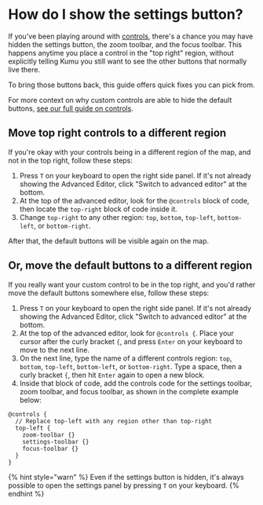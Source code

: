 # How do I show the settings button?

If you've been playing around with [controls](/guides/controls.md), there's a chance you may have hidden the settings button, the zoom toolbar, and the focus toolbar. This happens anytime you place a control in the "top right" region, without explicitly telling Kumu you still want to see the other buttons that normally live there.

To bring those buttons back, this guide offers quick fixes you can pick from.

<div class="alert alert-info">
  <p>
    For more context on why custom controls are able to hide the default buttons, <a href="/guides/controls.md#built-in-controls" class="alert-link">see our full guide on controls</a>.
  </p>
</div>


## Move top right controls to a different region

If you're okay with your controls being in a different region of the map, and not in the top right, follow these steps:

1. Press `T` on your keyboard to open the right side panel. If it's not already showing the Advanced Editor, click "Switch to advanced editor" at the bottom.
2. At the top of the advanced editor, look for the `@controls` block of code, then locate the `top-right` block of code inside it.
3. Change `top-right` to any other region: `top`, `bottom`, `top-left`, `bottom-left`, or `bottom-right`.

After that, the default buttons will be visible again on the map.


## Or, move the default buttons to a different region

If you really want your custom control to be in the top right, and you'd rather move the default buttons somewhere else, follow these steps:

1. Press `T` on your keyboard to open the right side panel. If it's not already showing the Advanced Editor, click "Switch to advanced editor" at the bottom.
2. At the top of the advanced editor, look for `@controls {`. Place your cursor after the curly bracket `{`, and press `Enter` on your keyboard to move to the next line.
3. On the next line, type the name of a different controls region: `top`, `bottom`, `top-left`, `bottom-left`, or `bottom-right`. Type a space, then a curly bracket `{`, then hit `Enter` again to open a new block.
4. Inside that block of code, add the controls code for the settings toolbar, zoom toolbar, and focus toolbar, as shown in the complete example below:

```
@controls {
  // Replace top-left with any region other than top-right
  top-left {
    zoom-toolbar {}
    settings-toolbar {}
    focus-toolbar {}
  }
}
```


{% hint style="warn" %}
Even if the settings button is hidden, it's always possible to open the settings panel by pressing <code>T</code> on your keyboard.
{% endhint %}


